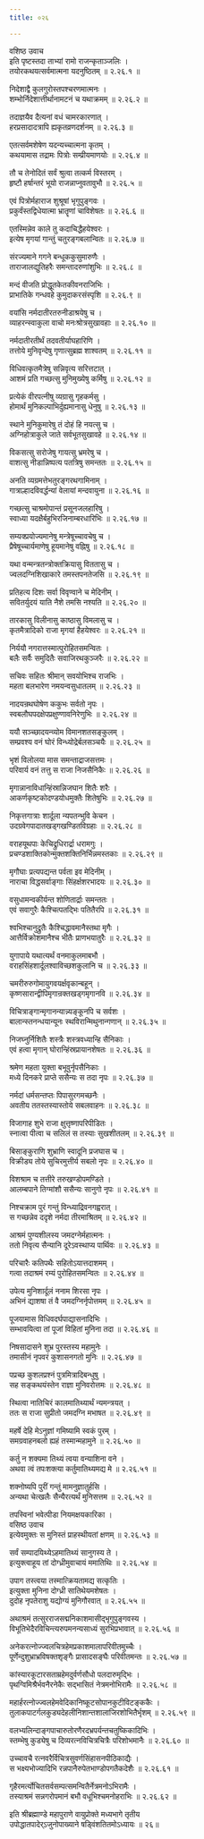 ```yaml
---
title: ०२६

---
```

वशिष्ठ उवाच  
इति पृष्टस्तदा ताभ्यां रामो राजन्कृताञ्जलिः ।  
तयोरकथयत्सर्वमात्मना यदनुष्ठितम् ॥ २.२६.१ ॥  
  
निदेशाद्वै कुलगुरोस्तपश्चरणमात्मनः ।  
शम्भोर्निदेशात्तीर्थानामटनं च यथाक्रमम् ॥ २.२६.२ ॥  
  
तदाज्ञयैव दैत्यनां वधं चामरकारणात् ।  
हरप्रसादादत्रापि ह्यकृतव्रणदर्शनम् ॥ २.२६.३ ॥  
  
एतत्सर्वमशेषेण यदन्यच्चात्मना कृतम् ।  
कथयामास तद्रामः पित्रोः सम्प्रीयमाणयोः ॥ २.२६.४ ॥  
  
तौ च तेनोदितं सर्वं श्रुत्वा तत्कर्म विस्तरम् ।  
हृष्टौ हर्षान्तरं भूयो राजन्नाप्नुवतावुभौ ॥ २.२६.५ ॥  
  
एवं पित्रोर्महाराज शुश्रूषां भृगुपुङ्गवः ।  
प्रकुर्वंस्तद्विधेयात्मा भ्रातॄणां चाविशेषतः ॥ २.२६.६ ॥  
  
एतस्मिन्नेव काले तु कदाचिद्धैहयेश्वरः ।  
इत्येष मृगयां गान्तुं चतुरङ्गबलान्वितः ॥ २.२६.७ ॥  
  
संरज्यमाने गगने बन्धूककुसुमारुणैः ।  
ताराजालद्युतिहरैः समन्तादरुणांशुभिः ॥ २.२६.८ ॥  
  
मन्दं वीजति प्रोद्धूतकेतकीवनराजिभिः ।  
प्राभातिके गन्धवहे कुमुदाकरसंस्पृशि ॥ २.२६.९ ॥  
  
वयांसि नर्मदातीरतरुनीडाश्रयेषु च ।  
व्याहरन्स्वाकुला वाचो मनःश्रोत्रसुखावहाः ॥ २.२६.१० ॥  
  
नर्मदातीरतीर्थं तदवतीर्याघहारिणि ।  
तत्तोये मुनिवृन्देषु गृणात्सुब्रह्म शाश्वतम् ॥ २.२६.११ ॥  
  
विधिवत्कृतमैत्रेषु सन्निवृत्य सरित्तटात् ।  
आशमं प्रति गच्छत्सु मुनिमुख्येषु कर्मिषु ॥ २.२६.१२ ॥  
  
प्रत्येकं वीरपत्नीषु व्यग्रासु गृहकर्मसु ।  
होमार्थं मुनिकल्पाभिर्दुह्यमानासु धेनुषु ॥ २.२६.१३ ॥  
  
स्थाने मुनिकुमारेषु तं दोहं हि नयत्सु च ।  
अग्निहोत्राकुले जाते सर्वभूतसुखावहे ॥ २.२६.१४ ॥  
  
विकसत्सु सरोजेषु गायत्सु भ्रमरेषु च ।  
वाशत्सु नीडान्निष्पत्य पतत्रिषु समन्ततः ॥ २.२६.१५ ॥  
  
अनति व्यग्रमत्तेभतुरङ्गरथगामिनाम् ।  
गात्राल्हादविवर्द्धन्यां वेलायां मन्दवायुना ॥ २.२६.१६ ॥  
  
गच्छत्सु चाश्रमोपान्तं प्रसूनजलहारिषु ।  
स्वाध्या यदक्षैर्बहुभिरजिनाम्बरधारिभिः ॥ २.२६.१७ ॥  
  
सम्यक्प्रयोज्यमानेषु मन्त्रेषूच्चावचेषु च ।  
प्रैषेषूच्चार्यमाणेषु हूयमानेषु वह्निषु ॥ २.२६.१८ ॥  
  
यथा वन्मन्त्रतन्त्रोक्तक्रियासु विततासु च ।  
ज्वलदग्निशिखाकारे तमस्तपनतेजसि ॥ २.२६.१९ ॥  
  
प्रतिहत्य दिशः सर्वा विवृण्वाने च मेदिनीम् ।  
सवितर्युदयं याति नैशे तमसि नश्यति ॥ २.२६.२० ॥  
  
तारकासु विलीनासु काष्ठासु विमलासु च ।  
कृतमैत्रादिको राजा मृगयां हैहयेश्वरः ॥ २.२६.२१ ॥  
  
निर्ययौ नगरात्तस्मात्पुरोहितसमन्वितः ।  
बलैः सर्वैः समुदितैः सवाजिरथकुञ्जरैः ॥ २.२६.२२ ॥  
  
सचिवः सहितः श्रीमान् सवयोभिश्च राजभिः ।  
महता बलभारेण नमयन्वसुधातलम् ॥ २.२६.२३ ॥  
  
नादयन्रथघोषेण ककुभः सर्वतो नृपः ।  
स्वबलौघपदक्षेपप्रक्षुण्णावनिरेणुभिः ॥ २.२६.२४ ॥  
  
ययौ सञ्च्छादयन्व्योम विमानशतसङ्कुलम् ।  
सम्प्रवश्य वनं घोरं विन्ध्योद्रेर्बलसञ्चयैः ॥ २.२६.२५ ॥  
  
भृशं विलोलया मास समन्ताद्राजसत्तमः ।  
परिवार्य वनं तत्तु स राजा निजसैनिकैः ॥ २.२६.२६ ॥  
  
मृगान्नानाविधान्हिंस्रान्निजघान शितैः शरैः ।  
आकर्णकृष्टकोदण्डयोधमुक्तैः शितेषुभिः ॥ २.२६.२७ ॥  
  
निकृत्तगात्राः शार्दूला न्यपतन्भुवि केचन ।  
उदग्रवेगपादातखड्गखण्डितविग्रहाः ॥ २.२६.२८ ॥  
  
वराहयूथपाः केचिद्रुधिरार्द्रा धरामगुः ।  
प्रचण्डशाक्तिकोन्मुक्तशक्तिनिर्भिन्नमस्तकाः ॥ २.२६.२९ ॥  
  
मृगौघाः प्रत्यपद्यन्त पर्वता इव मेदिनीम् ।  
नाराचा विद्धसर्वाङ्गाः सिंहर्क्षशरभादयः ॥ २.२६.३० ॥  
  
वसुधामन्वकीर्यन्त शोणितार्द्राः समन्ततः ।  
एवं सवागुरैः कैश्चित्पतद्भिः पतितैरपि ॥ २.२६.३१ ॥  
  
श्वभिश्चानुद्रुतैः कैश्चिद्धावमानैस्तथा मृगैः ।  
आत्तैर्विक्रोशमानैश्च भीतैः प्राणभयातुरैः ॥ २.२६.३२ ॥  
  
युगापाये यथात्यर्थं वनमाकुलमाबभौ ।  
वराहसिंहशार्दूलश्वाविच्छशकुलानि च ॥ २.२६.३३ ॥  
  
चमरीरुरुगोमायुगवयर्क्षवृकान्बहून् ।  
कृष्णसारान्द्वीपिमृगान्रक्तखड्गमृगानवि ॥ २.२६.३४ ॥  
  
विचित्राङ्गान्मृगानन्यान्न्यङ्कूनपि च सर्वशः ।  
बालान्स्तनन्धयान्यूनः स्थविरान्मिथुनान्गणान् ॥ २.२६.३५ ॥  
  
निजघ्नुर्निशितैः शस्त्रैः शस्त्रवध्यान्हि सैनिकाः ।  
एवं हत्वा मृगान् घोरान्हिंस्रप्रायानशेषतः ॥ २.२६.३६ ॥  
  
श्रमेण महता युक्ता बभूवुर्नृपसैनिकाः ।  
मध्ये दिनकरे प्राप्ते ससैन्यः स तदा नृपः ॥ २.२६.३७ ॥  
  
नर्मदां धर्मसन्तप्तः पिपासुरगमच्छनैः ।  
अवतीय ततस्तस्यास्तोये सबलवाहनः ॥ २.२६.३८ ॥  
  
विजागाह शुभे राजा क्षुत्तृष्णापरिपीडितः ।  
स्नात्वा पीत्वा च सलिलं स तस्याः सुखशीतलम् ॥ २.२६.३९ ॥  
  
बिसाङ्कुराणि शुभ्राणि स्वादूनि प्रजघास च ।  
विक्रीड्य तोये सुचिरमुत्तीर्य सबलो नृपः ॥ २.२६.४० ॥  
  
विशश्राम च तत्तीरे तरुखण्डोपमण्डिते ।  
आलम्बपाने तिग्मांशौ ससैन्यः सानुगो नृपः ॥ २.२६.४१ ॥  
  
निश्चक्राम पुरं गन्तुं विन्ध्याद्रिवनगह्वरात् ।  
स गच्छन्नेव ददृशे नर्मदा तीरमाश्रितम् ॥ २.२६.४२ ॥  
  
आश्रमं पुण्यशीलस्य जमदग्नेर्महात्मनः ।  
ततो निवृत्य सैन्यानि दूरेऽवस्थाप्य पार्थिवः ॥ २.२६.४३ ॥  
  
परिचारैः कतिपथैः सहितोऽयात्तदाशमम् ।  
गत्वा तदाश्रमं रम्यं पुरोहितसमन्वितः ॥ २.२६.४४ ॥  
  
उपेत्य मुनिशार्दूलं ननाम शिरसा नृपः ।  
अभिनं द्याशषा तं वै जमदग्निर्नृपोत्तमम् ॥ २.२६.४५ ॥  
  
पूजयामास विधिवदर्घपाद्यासनादिभिः ।  
सम्भावयित्वा तां पूजां विहितां मुनिना तदा ॥ २.२६.४६ ॥  
  
निषसादासने शुभ्र पुरस्तस्य महामुनेः ।  
तमासीनं नृपवरं कुशासनगतो मुनिः ॥ २.२६.४७ ॥  
  
पप्रच्छ कुशलप्रश्नं पुत्रमित्रादिबन्धुषु ।  
सह सङ्कथयंस्तेन राज्ञा मुनिवरोत्तमः ॥ २.२६.४८ ॥  
  
स्थित्वा नातिचिरं कालमातिथ्यार्थं न्यमन्त्रयत् ।  
ततः स राजा सुप्रीतो जमदग्नि मभाषत ॥ २.२६.४९ ॥  
  
महर्षे देहि मेऽनुज्ञां गमिष्यामि स्वकं पुरम् ।  
समग्रवाहनबलो ह्यहं तस्मान्महामुने ॥ २.२६.५० ॥  
  
कर्तु न शक्यमा तिथ्यं त्वया वन्याशिना वने ।  
अथवा त्वं तपःशक्त्या कर्तुमातिथ्यमद्य मे ॥ २.२६.५१ ॥  
  
शक्नोष्यपि पुरीं गन्तुं मामनुज्ञातुर्हसि ।  
अन्यथा चेत्खलैः सैन्यैरत्यर्थं मुनिसत्तम ॥ २.२६.५२ ॥  
  
तपस्विनां भवेत्पीडा नियमक्षयकारिका ।  
वसिष्ठ उवाच  
इत्येवमुक्तः स मुनिस्तं प्राहस्थीयतां क्षणम् ॥ २.२६.५३ ॥  
  
सर्वं सम्पादयिथ्येऽहमातिथ्यं सानुगस्य ते ।  
इत्युक्त्वाहूय तां दोग्ध्रीमुवाचायं ममातिथिः ॥ २.२६.५४ ॥  
  
उपाग तस्त्वया तस्मात्क्रियतामद्य सत्कृतिः ।  
इत्युक्ता मुनिना दोग्ध्री सातिथेयमशेषतः ।  
दुदोह नृपतेराशु यद्योग्यं मुनिगौरवात् ॥ २.२६.५५ ॥  
  
अथाश्रमं तत्सुरराजसद्मनिकाशमासीद्भृगुपुङ्गवस्य ।  
विभूतिभेदैरविचिन्त्यरुपमनन्यसाध्यं सुरभिप्रभावात् ॥ २.२६.५६ ॥  
  
अनेकरत्नोज्ज्वलचित्रहेमप्रकाशमालापरिवीतमुच्चैः ।  
पूर्णेन्दुशुभ्राभ्रविषक्तशृङ्गैः प्रासादसङ्घैः परिवीतमन्तः ॥ २.२६.५७ ॥  
  
कांस्यारकूटारसताम्रहेमदुर्वर्णसौधो पलदारुमृद्भिः ।  
पृथग्विमिश्रैर्भवनैरनेकैः सद्भासितं नेत्रमनोभिरामैः ॥ २.२६.५८ ॥  
  
महार्हरत्नोज्ज्वलहेमवेदिकानिष्कूटसोपानकुटीविटङ्ककैः ।  
तुलाकपाटर्गलकुड्यदेहलीनिशान्तशालाजिरशोभितैर्भृशम् ॥ २.२६.५९ ॥  
  
वलभ्यलिन्दाङ्गपाचारुतोरणैरदभ्रपर्यन्तचतुष्किकादिभिः ।  
स्तम्भेषु कुड्येषु च दिव्यरत्नविचित्रचित्रैः परिशोभमानैः ॥ २.२६.६० ॥  
  
उच्चावचै रत्नवरैर्विचित्रसुवर्णसिंहासनपीठिकाद्यैः ।  
स भक्ष्यभोज्यादिभि रन्नपानैरुपेतभाण्डोपगतैकदेशैः ॥ २.२६.६१ ॥  
  
गृहैरमर्त्योचितसर्वसम्पत्समन्वितैर्नेत्रमनोऽभिरामैः ।  
तस्याश्रमं सन्नगरोपमानं बभौ वधूभिश्चमनोहराभिः ॥ २.२६.६२ ॥  
  
इति श्रीब्रह्माण्डे महापुराणे वायुप्रोक्ते मध्यभागे तृतीय  
उपोद्धातपादेर्ऽजुनोपाख्याने षड्विंशतितमोऽध्यायः ॥ २६॥  
                                              